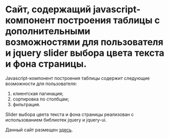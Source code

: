 # Cайт, содержащий javascript-компонент построения таблицы с дополнительными возможностями для пользователя и jquery slider выбора цвета текста и фона страницы.

Javascript-компонент построения таблицы содержит следующие возможности для пользователя:
1. клиентская пагинация;
2. сортировка по столбцам;
3. фильтрация.

Slider выбора цвета текста и фона страницы реализован с использованием библиотек jquery и jquery-ui.

Данный сайт размещен [здесь](https://olgaglot.github.io/site_with_JQuery_and_table/).
